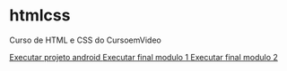 # htmlcss
 Curso de HTML e CSS do CursoemVideo

<a href="vinikruger12.github.io/htmlcss/desafios/des09and/android.html"> Executar projeto android </a>
<a href="vinikruger12.github.io/htmlcss/finalmodulo1/index.html"> Executar final modulo 1 </a>
<a href="vinikruger12.github.io/htmlcss/finalmodulo2/restaurante.html"> Executar final modulo 2 </a>
